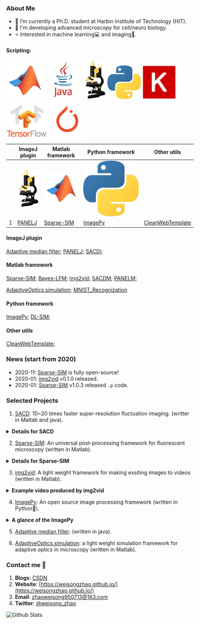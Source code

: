 

### About Me
- :bell: I’m currently a Ph.D. student at Harbin Institute of Technology (HIT).
- :microscope: I'm developing advanced microscopy for cell/neuro biology.
- :star: Interested in machine learning:computer: and imaging:movie_camera:.

#### Scripting:

<p align="left">
<img src='/imgs/MATLAB.jpg' width=100>
<img src='/imgs/java.jpg' width=100>
<img src='/imgs/imagej-128.png' width=60>
<img src='/imgs/Python.jpg' width=90>
<img src='/imgs/Keras.png' width=90>
<img src='/imgs/TensorFlow.png' width=110>
<img src='/imgs/pytorch.png' width=100>
</p>


||ImageJ plugin|Matlab framework|Python framework|Other utils|
|---|----|----|----|----|
||![50](imgs/imagej-128.png)|![](imgs/MATLAB.jpg)|![50](imgs/Python.jpg)||
|1|[PANELJ](https://github.com/WeisongZhao/PANELJ)|[Sparse-SIM](https://github.com/WeisongZhao/Sparse-SIM)|[ImagePy](https://github.com/Image-Py/imagepy)|[CleanWebTemplate](https://github.com/WeisongZhao/CleanWebTemplate)|



#### ImageJ plugin
[Adaptive median filter](https://github.com/WeisongZhao/AdaptiveMedian.imagej); [PANELJ](https://github.com/WeisongZhao/PANELJ); [SACDj](https://github.com/WeisongZhao/SACDj); 

#### Matlab framework
[Sparse-SIM](https://github.com/WeisongZhao/Sparse-SIM); [Bayes-LFM](https://github.com/WeisongZhao/Bayes-LFM); [img2vid](https://github.com/WeisongZhao/img2vid); [SACDM](https://github.com/WeisongZhao/SACDM); [PANELM](https://github.com/WeisongZhao/PANELM); 

[AdaptiveOptics.simulation](https://github.com/WeisongZhao/AdaptiveOptics.simulation); [MNIST_Recognization](https://github.com/WeisongZhao/MNIST_Recognization)


#### Python framework
[ImagePy](https://github.com/Image-Py/imagepy); [DL-SIM](https://github.com/WeisongZhao/DL-SIM); 

#### Other utils

[CleanWebTemplate](https://github.com/WeisongZhao/CleanWebTemplate);

### News (start from 2020)

- 2020-11: [Sparse-SIM](https://github.com/WeisongZhao/Sparse-SIM) is fully open-source!
- 2020-01: [img2vid](https://github.com/WeisongZhao/img2vid) v0.1.0 released.
- 2020-01: [Sparse-SIM](https://github.com/WeisongZhao/Sparse-SIM) v1.0.3 released `.p` code.

### Selected Projects

1. [SACD](https://github.com/WeisongZhao/SACD): 10~20 times faster super-resolution fluctuation imaging. (writter in Matlab and java).


<details>
<summary><b>Details for SACD</b></summary>
<b>Concept:</b>

<p align="left">
<img src='/imgs/SACD model.png' width=700>
</p>


</details>

2. [Sparse-SIM](https://github.com/WeisongZhao/Sparse-SIM): An universal post-processing framework for fluorescent microscopy (written in Matlab).

<details>
<summary><b>Details for Sparse-SIM</b></summary>
<b>Concept:</b>

<p align="left">
<img src='/imgs/GUIv2.png' width=700>
</p>

<b>Algorithm UI:</b>

<p align="left">
<img src='/imgs/GUI.png' width=700>
</p>
</details>

3. [img2vid](https://github.com/WeisongZhao/img2vid): A light weight framework for making exsiting images to videos (written in Matlab).

<details>
<summary><b>Example video produced by img2vid</b></summary>

<p align="left">
<img src='/imgs/stage2.gif' width=700>
</p>

</details>

4. [ImagePy](https://github.com/Image-Py/imagepy): An open source image processing framework (written in Python:snake:).

<details>
<summary><b>A glance of the ImagePy</b></summary>

<p align="left">
<img src='/imgs/OS5.png' width=700>
</p>

</details>

5. [Adaptive median filter](https://github.com/WeisongZhao/AdaptiveMedian.imagej): (written in java). 

6. [AdaptiveOptics.simulation](https://github.com/WeisongZhao/AdaptiveOptics.simulation): a light weight simulation framework for adaptive optics in microscopy (written in Matlab).

### Contact me 📱

1. **Blogs**: [CSDN](https://blog.csdn.net/weixin_41923961/)
2. **Website**: [https://weisongzhao.github.io/](https://weisongzhao.github.io/)
3. **Email**: zhaoweisong950713@163.com
4. **Twitter**: [@weisong_zhao](https://twitter.com/weisong_zhao)

![Github Stats](https://github-readme-stats.vercel.app/api?username=WeisongZhao&show_icons=true&theme=dark)
<!--
**WeisongZhao/WeisongZhao** is a ✨ _special_ ✨ repository because its `README.md` (this file) appears on your GitHub profile.

Here are some ideas to get you started:

- 🔭 I’m currently working on ...
- 🌱 I’m currently learning ...
- 👯 I’m looking to collaborate on ...
- 🤔 I’m looking for help with ...
- 💬 Ask me about ...
- 📫 How to reach me: ...
- 😄 Pronouns: ...
- ⚡ Fun fact: ...
-->
